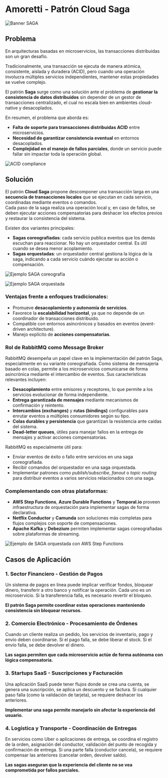 # Amoretti - Patrón Cloud Saga

![Banner SAGA](https://media.geeksforgeeks.org/wp-content/uploads/20241108164412754920/saga-design-patterns_.webp)

## Problema

En arquitecturas basadas en microservicios, las transacciones distribuidas son un gran desafío.

Tradicionalmente, una transacción se ejecuta de manera atómica, consistente, aislada y duradera (ACID), pero cuando una operación involucra múltiples servicios independientes, mantener estas propiedades se vuelve complejo.

El patrón **Saga** surge como una solución ante el problema de **gestionar la consistencia de datos distribuidos** sin depender de un gestor de transacciones centralizado, el cual no escala bien en ambientes cloud-native y desacoplados.

En resumen, el problema que aborda es:

- **Falta de soporte para transacciones distribuidas ACID** entre microservicios.
- **Necesidad de garantizar consistencia eventual** en entornos desacoplados.
- **Complejidad en el manejo de fallos parciales**, donde un servicio puede fallar sin impactar toda la operación global.

![ACID compliance](https://www.databricks.com/sites/default/files/inline-images/delta-lake-1-min.png?v=1702063468)

## Solución

El patrón **Cloud Saga** propone descomponer una transacción larga en una **secuencia de transacciones locales** que se ejecutan en cada servicio, coordinadas mediante eventos o comandos.  
Cada paso de la saga realiza una operación local y, en caso de fallos, se deben ejecutar acciones compensatorias para deshacer los efectos previos y restaurar la consistencia del sistema.

Existen dos variantes principales:

- **Sagas coreografiadas**: cada servicio publica eventos que los demás escuchan para reaccionar. No hay un orquestador central. Es útil cuando se desea menor acoplamiento.
- **Sagas orquestadas**: un orquestador central gestiona la lógica de la saga, indicando a cada servicio cuándo ejecutar su acción o compensación.

![Ejemplo SAGA coreografía](https://www.ingenierobinario.com/wp-content/uploads/2023/12/patron_choreography.svg)

![Ejemplo SAGA orquestada](https://www.ingenierobinario.com/wp-content/uploads/2023/12/patron_orchestration.svg)

### Ventajas frente a enfoques tradicionales:

- Promueve **desacoplamiento y autonomía de servicios**.
- Favorece la **escalabilidad horizontal**, ya que no depende de un coordinador de transacciones distribuido.
- Compatible con entornos asincrónicos y basados en eventos (event-driven architecture).
- Manejo explícito de **acciones compensatorias**.

### Rol de RabbitMQ como Message Broker

RabbitMQ desempeña un papel clave en la implementación del patrón Saga, especialmente en su variante coreografiada. Como sistema de mensajería basado en colas, permite a los microservicios comunicarse de forma asincrónica mediante el intercambio de eventos. Sus características relevantes incluyen:

- **Desacoplamiento** entre emisores y receptores, lo que permite a los servicios evolucionar de forma independiente.
- **Entrega garantizada de mensajes** mediante mecanismos de confirmación y reintento.
- **Intercambios (exchanges)** y **rutas (bindings)** configurables para enrutar eventos a múltiples consumidores según su tipo.
- **Colas durables y persistencia** que garantizan la resistencia ante caídas del sistema.
- **Dead-letter queues**, útiles para manejar fallos en la entrega de mensajes y activar acciones compensatorias.

RabbitMQ es especialmente útil para:

- Enviar eventos de éxito o fallo entre servicios en una saga coreografiada.
- Recibir comandos del orquestador en una saga orquestada.
- Implementar patrones como _publish/subscribe_, _fanout_ o _topic routing_ para distribuir eventos a varios servicios relacionados con una saga.

### Complementando con otras plataformas:

- **AWS Step Functions**, **Azure Durable Functions** y **Temporal.io** proveen infraestructura de orquestación para implementar sagas de forma declarativa.
- **Netflix Conductor** y **Camunda** son soluciones más completas para flujos complejos con soporte de compensaciones.
- **Apache Kafka** y **Debezium** permiten implementar sagas coreografiadas sobre plataformas de streaming.

![Ejemplo de SAGA orquestada con AWS Step Functions](https://miro.medium.com/v2/resize:fit:1066/1*GzUTdCIiYkg10txO7K4LIw.png)

## Casos de Aplicación

### 1. **Sector Financiero - Gestión de Pagos**

Un sistema de pagos en línea puede implicar verificar fondos, bloquear dinero, transferir a otro banco y notificar la operación. Cada uno es un microservicio. Si la transferencia falla, es necesario revertir el bloqueo.

**El patrón Saga permite coordinar estas operaciones manteniendo consistencia sin bloquear recursos.**

### 2. **Comercio Electrónico - Procesamiento de Órdenes**

Cuando un cliente realiza un pedido, los servicios de inventario, pago y envío deben coordinarse. Si el pago falla, se debe liberar el stock. Si el envío falla, se debe devolver el dinero.

**Las sagas permiten que cada microservicio actúe de forma autónoma con lógica compensatoria.**

### 3. **Startups SaaS - Suscripciones y Facturación**

Una aplicación SaaS puede tener flujos donde se crea una cuenta, se genera una suscripción, se aplica un descuento y se factura. Si cualquier paso falla (como la validación de tarjeta), se requiere deshacer los anteriores.

**Implementar una saga permite manejarlo sin afectar la experiencia del usuario.**

### 4. **Logística y Transporte - Coordinación de Entregas**

En servicios como Uber o aplicaciones de entrega, se coordina el registro de la orden, asignación del conductor, validación del punto de recogida y confirmación de entrega. Si una parte falla (conductor cancela), se requiere compensar las anteriores (cancelar orden, devolver saldo).

**Las sagas aseguran que la experiencia del cliente no se vea comprometida por fallos parciales.**
